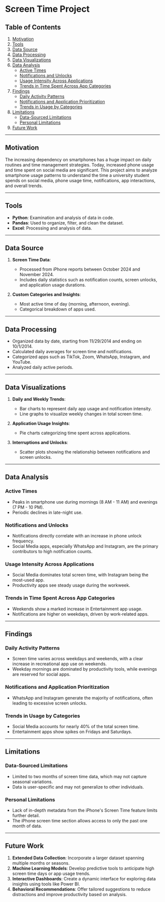 # Screen Time Project

## Table of Contents
1. [Motivation](#motivation)
2. [Tools](#tools)
3. [Data Source](#data-source)
4. [Data Processing](#data-processing)
5. [Data Visualizations](#data-visualizations)
6. [Data Analysis](#data-analysis)
   - [Active Times](#active-times)
   - [Notifications and Unlocks](#notifications-and-unlocks)
   - [Usage Intensity Across Applications](#usage-intensity-across-applications)
   - [Trends in Time Spent Across App Categories](#trends-in-time-spent-across-app-categories)
7. [Findings](#findings)
   - [Daily Activity Patterns](#daily-activity-patterns)
   - [Notifications and Application Prioritization](#notifications-and-application-prioritization)
   - [Trends in Usage by Categories](#trends-in-usage-by-categories)
8. [Limitations](#limitations)
   - [Data-Sourced Limitations](#data-sourced-limitations)
   - [Personal Limitations](#personal-limitations)
9. [Future Work](#future-work)

---

## Motivation
The increasing dependency on smartphones has a huge impact on daily routines and time management strategies. Today, increased phone usage and time spent on social media are significant. This project aims to analyze smartphone usage patterns to understand the time a university student spends on social media, phone usage time, notifications, app interactions, and overall trends.

---

## Tools
- **Python**: Examination and analysis of data in code.
- **Pandas**: Used to organize, filter, and clean the dataset.
- **Excel**: Processing and analysis of data.

---

## Data Source
1. **Screen Time Data**:
   - Processed from iPhone reports between October 2024 and November 2024.
   - Includes daily statistics such as notification counts, screen unlocks, and application usage durations.

2. **Custom Categories and Insights**:
   - Most active time of day (morning, afternoon, evening).
   - Categorical breakdown of apps used.

---

## Data Processing
- Organized data by date, starting from 11/29/2014 and ending on 10/1/2014.
- Calculated daily averages for screen time and notifications.
- Categorized apps such as TikTok, Zoom, WhatsApp, Instagram, and YouTube.
- Analyzed daily active periods.

---

## Data Visualizations
1. **Daily and Weekly Trends**:
   - Bar charts to represent daily app usage and notification intensity.
   - Line graphs to visualize weekly changes in total screen time.

2. **Application Usage Insights**:
   - Pie charts categorizing time spent across applications.

3. **Interruptions and Unlocks**:
   - Scatter plots showing the relationship between notifications and screen unlocks.

---

## Data Analysis

### Active Times
- Peaks in smartphone use during mornings (8 AM - 11 AM) and evenings (7 PM - 10 PM).
- Periodic declines in late-night use.

### Notifications and Unlocks
- Notifications directly correlate with an increase in phone unlock frequency.
- Social Media apps, especially WhatsApp and Instagram, are the primary contributors to high notification counts.

### Usage Intensity Across Applications
- Social Media dominates total screen time, with Instagram being the most-used app.
- Productivity apps see steady usage during the workweek.

### Trends in Time Spent Across App Categories
- Weekends show a marked increase in Entertainment app usage.
- Notifications are higher on weekdays, driven by work-related apps.

---

## Findings

### Daily Activity Patterns
- Screen time varies across weekdays and weekends, with a clear increase in recreational app use on weekends.
- Weekday mornings are dominated by productivity tools, while evenings are reserved for social apps.

### Notifications and Application Prioritization
- WhatsApp and Instagram generate the majority of notifications, often leading to excessive screen unlocks.

### Trends in Usage by Categories
- Social Media accounts for nearly 40% of the total screen time.
- Entertainment apps show spikes on Fridays and Saturdays.

---

## Limitations

### Data-Sourced Limitations
- Limited to two months of screen time data, which may not capture seasonal variations.
- Data is user-specific and may not generalize to other individuals.

### Personal Limitations
- Lack of in-depth metadata from the iPhone's Screen Time feature limits further detail.
- The iPhone screen time section allows access to only the past one month of data.

---

## Future Work
1. **Extended Data Collection**: Incorporate a larger dataset spanning multiple months or seasons.
2. **Machine Learning Models**: Develop predictive tools to anticipate high screen time days or app usage trends.
3. **Interactive Dashboards**: Create a dynamic interface for exploring data insights using tools like Power BI.
4. **Behavioral Recommendations**: Offer tailored suggestions to reduce distractions and improve productivity based on analysis.
